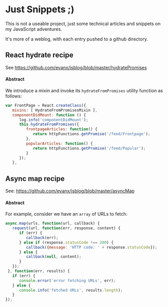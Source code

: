 
# Just Snippets ;)

This is not a useable project, just some technical articles and snippets on my JavaScript adventures.

It's more of a weblog, with each entry pushed to a github directory.


## React hydrate recipe

See https://github.com/evanx/jsblog/blob/master/hydratePromises

#### Abstract

We introduce a mixin and invoke its `hydrateFromPromises` utility function as follows:

```javascript
var FrontPage = React.createClass({
   mixins: [ HydrateFromPromisesMixin ],
   componentDidMount: function () {
      log.info('componentDidMount');
      this.hydrateFromPromises({
         frontpageArticles: function() {
            return httpFunctions.getPromise('/feed/Frontpage');
         },
         popularArticles: function() {
            return httpFunctions.getPromise('/feed/Popular');
         }
      });
   },
```


## Async map recipe

See: https://github.com/evanx/jsblog/blob/master/asyncMap

#### Abstract

For example, consider we have an `array` of URLs to fetch:

```javascript
async.map(urls, function(url, callback) { 
   request(url, function(err, response, content) {
      if (err) {
         callback(err);
      } else if (response.statusCode !== 200) {
         callback({message: 'HTTP code: ' + response.statusCode});
      } else {
         callback(null, content);
      }
   });
 }, function(err, results) {
   if (err) {
      console.error('error fetching URLs', err);
   } else {
      console.info('fetched URLs', results.length);
   }
});
```
